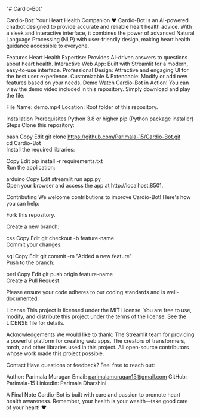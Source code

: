 "# Cardio-Bot" 

Cardio-Bot: Your Heart Health Companion ❤️
Cardio-Bot is an AI-powered chatbot designed to provide accurate and reliable heart health advice. With a sleek and interactive interface, it combines the power of advanced Natural Language Processing (NLP) with user-friendly design, making heart health guidance accessible to everyone.

Features
Heart Health Expertise: Provides AI-driven answers to questions about heart health.
Interactive Web App: Built with Streamlit for a modern, easy-to-use interface.
Professional Design: Attractive and engaging UI for the best user experience.
Customizable & Extendable: Modify or add new features based on your needs.
Demo
Watch Cardio-Bot in Action!
You can view the demo video included in this repository. Simply download and play the file:

File Name: demo.mp4
Location: Root folder of this repository.

Installation
Prerequisites
Python 3.8 or higher
pip (Python package installer)
Steps
Clone this repository:

bash
Copy
Edit
git clone https://github.com/Parimala-15/Cardio-Bot.git  
cd Cardio-Bot  
Install the required libraries:

Copy
Edit
pip install -r requirements.txt  
Run the application:

arduino
Copy
Edit
streamlit run app.py  
Open your browser and access the app at http://localhost:8501.

Contributing
We welcome contributions to improve Cardio-Bot! Here's how you can help:

Fork this repository.

Create a new branch:

css
Copy
Edit
git checkout -b feature-name  
Commit your changes:

sql
Copy
Edit
git commit -m "Added a new feature"  
Push to the branch:

perl
Copy
Edit
git push origin feature-name  
Create a Pull Request.

Please ensure your code adheres to our coding standards and is well-documented.

License
This project is licensed under the MIT License.
You are free to use, modify, and distribute this project under the terms of the license.
See the LICENSE file for details.

Acknowledgements
We would like to thank:
The Streamlit team for providing a powerful platform for creating web apps.
The creators of transformers, torch, and other libraries used in this project.
All open-source contributors whose work made this project possible.

Contact
Have questions or feedback? Feel free to reach out:

Author: Parimala Murugan
Email: parimalamurugan15@gmail.com
GitHub: Parimala-15
LinkedIn: Parimala Dharshini

A Final Note
Cardio-Bot is built with care and passion to promote heart health awareness. Remember, your health is your wealth—take good care of your heart! ❤️

